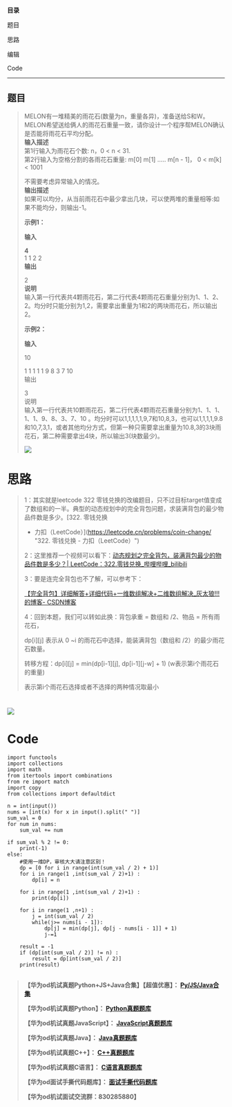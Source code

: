 **目录**

题目

思路

​编辑

Code

* * *

## 题目

>
> MELON有一堆精美的雨花石(数量为n，重量各异)，准备送给S和W。MELON希望送给俩人的雨花石重量一致，请你设计一个程序帮MELON确认是否能将雨花石平均分配。  
>  **输入描述**  
>  第1行输入为雨花石个数: n，0 < n < 31.  
>  第2行输入为空格分割的各雨花石重量: m[0] m[1] ..... m[n - 1]， 0 < m[k] < 1001
>
> 不需要考虑异常输入的情况。  
>  **输出描述**  
>  如果可以均分，从当前雨花石中最少拿出几块，可以使两堆的重量相等:如果不能均分，则输出-1。
>
> **示例1：**
>
> **输入**
>
> **4**  
>  1 1 2 2  
>  **输出**
>
> 2  
>  **说明**  
>  输入第一行代表共4颗雨花石，第二行代表4颗雨花石重量分别为1、1、2、2。均分时只能分别为1,2，需要拿出重量为1和2的两块雨花石，所以输出2。
>
> **示例2：**
>
> **输入**
>
> 10
>
> 1 1 1 1 1 9 8 3 7 10  
>  输出
>
> 3  
>  说明  
>  输入第一行代表共10颗雨花石，第二行代表4颗雨花石重量分别为1、1、1、1、1、9、8、3、7、10
> 。均分时可以1,1,1,1,1,9,7和10,8,3，也可以1,1,1,1,9.8和10,7,3,1，或者其他均分方式，但第一种只需要拿出重量为10.8,3的3块雨花石，第二种需要拿出4块，所以输出3(块数最少)。
>
> ![](https://img-blog.csdnimg.cn/755c6db7f21f40238cd19365dc8dda9c.webp)

# 思路

> 1：其实就是leetcode 322
> 零钱兑换的改编题目，只不过目标target值变成了数组和的一半。典型的动态规划中的完全背包问题，求装满背包的最少物品件数是多少。[322\. 零钱兑换
> - 力扣（LeetCode）](https://leetcode.cn/problems/coin-change/ "322. 零钱兑换 -
> 力扣（LeetCode）")
>
> 2：这里推荐一个视频可以看下：[动态规划之完全背包，装满背包最少的物品件数是多少？|
> LeetCode：322.零钱兑换_哔哩哔哩_bilibili](https://www.bilibili.com/video/BV14K411R7yv/?vd_source=3f943555154b71c801ebdf71dc4d7c08
> "动态规划之完全背包，装满背包最少的物品件数是多少？| LeetCode：322.零钱兑换_哔哩哔哩_bilibili")
>
> 3：要是连完全背包也不了解，可以参考下：
>
> [【完全背包】详细解答+详细代码+一维数组解决+二维数组解决_灰太狼!!!的博客-
> CSDN博客](https://blog.csdn.net/qq_40802813/article/details/119609917
> "【完全背包】详细解答+详细代码+一维数组解决+二维数组解决_灰太狼!!!的博客-CSDN博客")
>
> 4：回到本题，我们可以转如此换：背包承重 = 数组和 /2、物品 = 所有雨花石，
>
> dp[i][j] 表示从 0 ~i 的雨花石中选择，能装满背包（数组和 /2）的最少雨花石数量。
>
> 转移方程：dp[i][j] = min(dp[i-1][j], dp[i-1][j-w] + 1) (w表示第i个雨花石的重量)
>
> 表示第i个雨花石选择或者不选择的两种情况取最小

# ![](https://img-blog.csdnimg.cn/42eca8c5691144f2a9511821b795bf3e.jpeg)

# Code

    
    
    import functools
    import collections
    import math
    from itertools import combinations
    from re import match
    import copy 
    from collections import defaultdict
    
    n = int(input())
    nums = [int(x) for x in input().split(" ")]
    sum_val = 0
    for num in nums:
        sum_val += num
    
    if sum_val % 2 != 0:
        print(-1)
    else:
        #使用一维DP，审核大大请注意区别！
        dp = [0 for i in range(int(sum_val / 2) + 1)]
        for i in range(1 ,int(sum_val / 2)+1) :
            dp[i] = n
        
        for i in range(1 ,int(sum_val / 2)+1) :
            print(dp[i])
        
        for i in range(1 ,n+1) :
            j = int(sum_val / 2)
            while(j>= nums[i - 1]):
                dp[j] = min(dp[j], dp[j - nums[i - 1]] + 1)
                j-=1
            
        result = -1
        if (dp[int(sum_val / 2)] != n) :
            result = dp[int(sum_val / 2)]
        print(result)
        
    

##

> **【华为od机试真题Python+JS+Java合集】【超值优惠】：
> **[Py/JS/Java合集](https://blog.csdn.net/misayaaaaa/category_12258991.html
> "Py/JS/Java合集")****
>
> **【华为od机试真题Python】：
> **[Python真题题库](https://blog.csdn.net/misayaaaaa/category_12111005.html
> "Python真题题库")****
>
> **【华为od机试真题JavaScript】：
> **[JavaScript真题题库](https://blog.csdn.net/misayaaaaa/category_12199270.html
> "JavaScript真题题库")****
>
> **【华为od机试真题Java】：
> **[Java真题题库](https://blog.csdn.net/misayaaaaa/category_12111006.html
> "Java真题题库")****
>
> **【华为od机试真题C++】：
> **[C++真题题库](https://blog.csdn.net/misayaaaaa/category_12036814.html
> "C++真题题库")****
>
> **【华为od机试真题C语言】：
> **[C语言真题题库](https://blog.csdn.net/misayaaaaa/category_12217917.html
> "C语言真题题库")****
>
> **【华为od面试手撕代码题库】：
> **[面试手撕代码题库](https://renjie.blog.csdn.net/article/details/130419388
> "面试手撕代码题库")****
>
> **【华为od机试面试交流群：830285880】**

